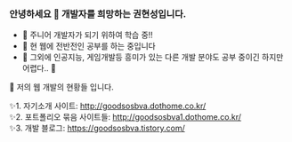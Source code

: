 ### 안녕하세요 👋 개발자를 희망하는 권현성입니다.

<!--
**goodsosbva/goodsosbva** is a ✨ _special_ ✨ repository because its `README.md` (this file) appears on your GitHub profile.

Here are some ideas to get you started:
-->

- 🔭 주니어 개발자가 되기 위하여 학습 중!!
- 🌱 현 웹에 전반전인 공부를 하는 중입니다
- 👯 그외에 인공지능, 게임개발등 흥미가 있는 다른 개발 분야도 공부 중이긴 하지만 어렵다.. 🤔



💬 저의 웹 개발의 현황들 입니다.

✨1. 자기소개 사이트: http://goodsosbva.dothome.co.kr/ </br>
✨2. 포트폴리오 묶음 사이트들: http://goodsosbva1.dothome.co.kr/ </br>
✨3. 개발 블로그: https://goodsosbva.tistory.com/ </br>
